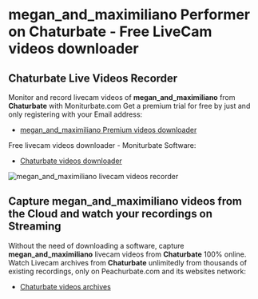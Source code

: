 # megan_and_maximiliano Performer on Chaturbate - Free LiveCam videos downloader

## Chaturbate Live Videos Recorder

Monitor and record livecam videos of **megan_and_maximiliano** from **Chaturbate** with Moniturbate.com
Get a premium trial for free by just and only registering with your Email address:
* [megan_and_maximiliano Premium videos downloader](https://moniturbate.com/request-demo-licence-key.html)

Free livecam videos downloader - Moniturbate Software:
* [Chaturbate videos downloader](https://moniturbate.com/moniturbate-download-software.html)

![megan_and_maximiliano livecam videos recorder](https://peachurnet.com/templates/moniturbate-software.png)


## Capture megan_and_maximiliano videos from the Cloud and watch your recordings on Streaming

Without the need of downloading a software, capture **megan_and_maximiliano** livecam videos from **Chaturbate** 100% online.
Watch Livecam archives from **Chaturbate** unlimitedly from thousands of existing recordings, only on Peachurbate.com and its websites network:
* [Chaturbate videos archives](https://peachurnet.com/)